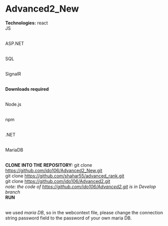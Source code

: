 ﻿# Advanced2_New
**Technologies:**
<b1/>react
<br/>JS

<br/>ASP.NET

<br/>SQL

<br/>SignalR

<br/>**Downloads required**

<br/>Node.js

<br/>npm

<br/>.NET

<br/>MariaDB

<br/>**CLONE INTO THE REPOSITORY:**
git clone https://github.com/ido106/Advanced2_New.git
<br/> git clone https://github.com/shahar55/advanced_rank.git
<br/> git clone https://github.com/ido106/Advanced2.git
<br/> *note: the code of https://github.com/ido106/Advanced2.git is in Develop branch*
<br/>**RUN**

<br/>we used *maria DB*, so in the webcontext file, please change the connection string password field to the password of your own maria DB.
